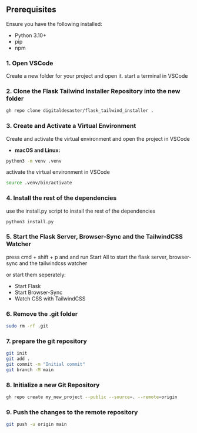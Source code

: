 ## Prerequisites

Ensure you have the following installed:

- Python 3.10+
- pip
- npm

### 1. Open VSCode

Create a new folder for your project and open it. start a terminal in VSCode

### 2. Clone the Flask Tailwind Installer Repository into the new folder

```bash
gh repo clone digitaldesaster/flask_tailwind_installer .
```

### 3. Create and Activate a Virtual Environment

Create and activate the virtual environment and open the project in VSCode

- **macOS and Linux:**

```bash
python3 -m venv .venv
```

activate the virtual environment in VSCode

```bash
source .venv/bin/activate
```

### 4. Install the rest of the dependencies

use the install.py script to install the rest of the dependencies

```bash
python3 install.py
```

### 5. Start the Flask Server, Browser-Sync and the TailwindCSS Watcher

press cmd + shift + p and and run Start All to start the flask server, browser-sync and the tailwindcss watcher

or start them seperately:

- Start Flask
- Start Browser-Sync
- Watch CSS with TailwindCSS

### 6. Remove the .git folder

```bash
sudo rm -rf .git
```

### 7. prepare the git repository

```bash
git init
git add .
git commit -m "Initial commit"
git branch -M main
```

### 8. Initialize a new Git Repository

```bash
gh repo create my_new_project --public --source=. --remote=origin
```

### 9. Push the changes to the remote repository

```bash
git push -u origin main
```
